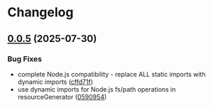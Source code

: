 # Changelog

## [0.0.5](https://github.com/MalevichAI/nova-ts/compare/v0.0.4...v0.0.5) (2025-07-30)


### Bug Fixes

* complete Node.js compatibility - replace ALL static imports with dynamic imports ([cffd71f](https://github.com/MalevichAI/nova-ts/commit/cffd71f32f059a084e270f5d4aa85128e23fa73a))
* use dynamic imports for Node.js fs/path operations in resourceGenerator ([0590954](https://github.com/MalevichAI/nova-ts/commit/05909542fa64dcb047a0f87e24338bdd02d0091f))
